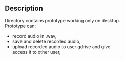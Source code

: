## **Description**

Directory contains prototype working only on desktop.  
Prototype can:
- record audio in .wav,
- save and delete recorded audio,
- upload recorded audio to user gdrive and give  
access it to other user,
